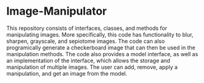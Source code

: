 # Image-Manipulator
This repository consists of interfaces, classes, and methods for manipulating images.
More specifically, this code has functionality to blur, sharpen, grayscale, and sepiotome images.
The code can also programically generate a checkerboard image that can then be used in the manipulation methods.
The code also provides a model interface, as well as an implementation of the interface, which allows the storage and manipulation of multiple images.  The user can add, remove, apply a manipulation, and get an image from the model.
